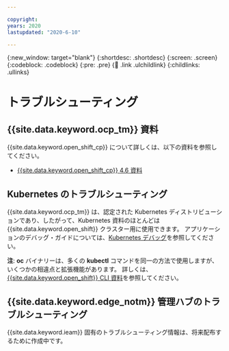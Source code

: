 ```yaml
---

copyright:
years: 2020
lastupdated: "2020-6-10"

---
```


{:new_window: target="blank"}
{:shortdesc: .shortdesc}
{:screen: .screen}
{:codeblock: .codeblock}
{:pre: .pre}
{:child: .link .ulchildlink}
{:childlinks: .ullinks}

# トラブルシューティング

## {{site.data.keyword.ocp_tm}} 資料

{{site.data.keyword.open_shift_cp}} について詳しくは、以下の資料を参照してください。

* [{{site.data.keyword.open_shift_cp}} 4.6 資料](https://docs.openshift.com/container-platform/4.6/welcome/index.html)

## Kubernetes のトラブルシューティング

{{site.data.keyword.ocp_tm}} は、認定された Kubernetes ディストリビューションであり、したがって、Kubernetes 資料のほとんどは {{site.data.keyword.open_shift}} クラスター用に使用できます。 アプリケーションのデバッグ・ガイドについては、[Kubernetes デバッグ](https://kubernetes.io/docs/tasks/debug-application-cluster/debug-application/)を参照してください。

**注**: **oc** バイナリーは、多くの **kubectl** コマンドを同一の方法で使用しますが、いくつかの相違点と拡張機能があります。 詳しくは、[{{site.data.keyword.open_shift}} CLI 資料](https://docs.openshift.com/container-platform/4.6/cli_reference/openshift_cli/usage-oc-kubectl.html)を参照してください。

## {{site.data.keyword.edge_notm}} 管理ハブのトラブルシューティング

{{site.data.keyword.ieam}} 固有のトラブルシューティング情報は、将来配布するために作成中です。

